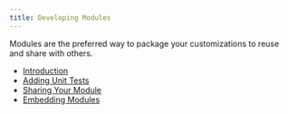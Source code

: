 ```yaml
---
title: Developing Modules
---
```


Modules are the preferred way to package your customizations to reuse and share with others.

* [Introduction](introducing-modules)
* [Adding Unit Tests](adding-unit-tests)
* [Sharing Your Module](sharing-your-module)
* [Embedding Modules](embedding-modules)
